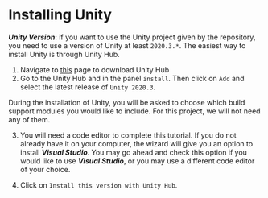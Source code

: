 # Installing Unity

_**Unity Version**_: if you want to use the Unity project given by the repository, you need to use a version of Unity at least `2020.3.*`. The easiest way to install Unity is through Unity Hub.

1. Navigate to [this](https://unity3d.com/get-unity/download) page to download Unity Hub 
2. Go to the Unity Hub and in the panel `install`. Then click on `Add` and select the latest release of `Unity 2020.3`.

During the installation of Unity, you will be asked to choose which build support modules you would like to include. For this project, we will not need any of them.

3. You will need a code editor to complete this tutorial. If you do not already have it on your computer, the wizard will give you an option to install _**Visual Studio**_. You may go ahead and check this option if you would like to use _**Visual Studio**_, or you may use a different code editor of your choice.

4. Click on `Install this version with Unity Hub`.
